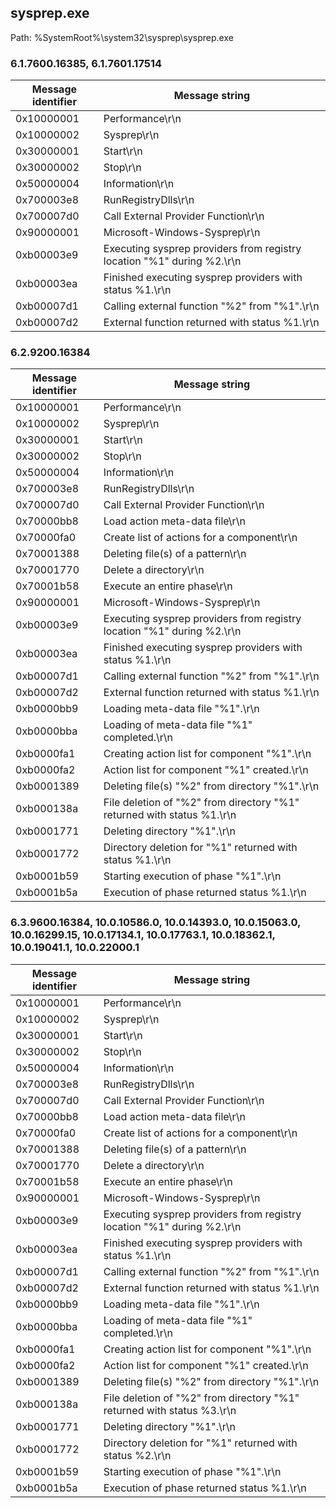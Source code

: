## sysprep.exe

Path: %SystemRoot%\system32\sysprep\sysprep.exe

### 6.1.7600.16385, 6.1.7601.17514

Message identifier | Message string
--- | ---
0x10000001 | Performance\r\n
0x10000002 | Sysprep\r\n
0x30000001 | Start\r\n
0x30000002 | Stop\r\n
0x50000004 | Information\r\n
0x700003e8 | RunRegistryDlls\r\n
0x700007d0 | Call External Provider Function\r\n
0x90000001 | Microsoft-Windows-Sysprep\r\n
0xb00003e9 | Executing sysprep providers from registry location "%1" during %2.\r\n
0xb00003ea | Finished executing sysprep providers with status %1.\r\n
0xb00007d1 | Calling external function "%2" from "%1".\r\n
0xb00007d2 | External function returned with status %1.\r\n

### 6.2.9200.16384

Message identifier | Message string
--- | ---
0x10000001 | Performance\r\n
0x10000002 | Sysprep\r\n
0x30000001 | Start\r\n
0x30000002 | Stop\r\n
0x50000004 | Information\r\n
0x700003e8 | RunRegistryDlls\r\n
0x700007d0 | Call External Provider Function\r\n
0x70000bb8 | Load action meta-data file\r\n
0x70000fa0 | Create list of actions for a component\r\n
0x70001388 | Deleting file(s) of a pattern\r\n
0x70001770 | Delete a directory\r\n
0x70001b58 | Execute an entire phase\r\n
0x90000001 | Microsoft-Windows-Sysprep\r\n
0xb00003e9 | Executing sysprep providers from registry location "%1" during %2.\r\n
0xb00003ea | Finished executing sysprep providers with status %1.\r\n
0xb00007d1 | Calling external function "%2" from "%1".\r\n
0xb00007d2 | External function returned with status %1.\r\n
0xb0000bb9 | Loading meta-data file "%1".\r\n
0xb0000bba | Loading of meta-data file "%1" completed.\r\n
0xb0000fa1 | Creating action list for component "%1".\r\n
0xb0000fa2 | Action list for component "%1" created.\r\n
0xb0001389 | Deleting file(s) "%2" from directory "%1".\r\n
0xb000138a | File deletion of "%2" from directory "%1" returned with status %1.\r\n
0xb0001771 | Deleting directory "%1".\r\n
0xb0001772 | Directory deletion for "%1" returned with status %1.\r\n
0xb0001b59 | Starting execution of phase "%1".\r\n
0xb0001b5a | Execution of phase returned status %1.\r\n

### 6.3.9600.16384, 10.0.10586.0, 10.0.14393.0, 10.0.15063.0, 10.0.16299.15, 10.0.17134.1, 10.0.17763.1, 10.0.18362.1, 10.0.19041.1, 10.0.22000.1

Message identifier | Message string
--- | ---
0x10000001 | Performance\r\n
0x10000002 | Sysprep\r\n
0x30000001 | Start\r\n
0x30000002 | Stop\r\n
0x50000004 | Information\r\n
0x700003e8 | RunRegistryDlls\r\n
0x700007d0 | Call External Provider Function\r\n
0x70000bb8 | Load action meta-data file\r\n
0x70000fa0 | Create list of actions for a component\r\n
0x70001388 | Deleting file(s) of a pattern\r\n
0x70001770 | Delete a directory\r\n
0x70001b58 | Execute an entire phase\r\n
0x90000001 | Microsoft-Windows-Sysprep\r\n
0xb00003e9 | Executing sysprep providers from registry location "%1" during %2.\r\n
0xb00003ea | Finished executing sysprep providers with status %1.\r\n
0xb00007d1 | Calling external function "%2" from "%1".\r\n
0xb00007d2 | External function returned with status %1.\r\n
0xb0000bb9 | Loading meta-data file "%1".\r\n
0xb0000bba | Loading of meta-data file "%1" completed.\r\n
0xb0000fa1 | Creating action list for component "%1".\r\n
0xb0000fa2 | Action list for component "%1" created.\r\n
0xb0001389 | Deleting file(s) "%2" from directory "%1".\r\n
0xb000138a | File deletion of "%2" from directory "%1" returned with status %3.\r\n
0xb0001771 | Deleting directory "%1".\r\n
0xb0001772 | Directory deletion for "%1" returned with status %2.\r\n
0xb0001b59 | Starting execution of phase "%1".\r\n
0xb0001b5a | Execution of phase returned status %1.\r\n
